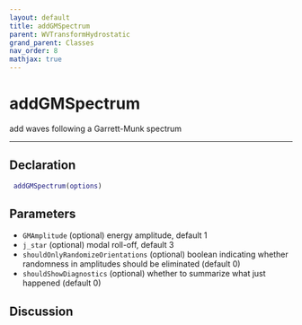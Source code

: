 ```yaml
---
layout: default
title: addGMSpectrum
parent: WVTransformHydrostatic
grand_parent: Classes
nav_order: 8
mathjax: true
---
```


#  addGMSpectrum

add waves following a Garrett-Munk spectrum


---

## Declaration
```matlab
 addGMSpectrum(options)
```
## Parameters
+ `GMAmplitude`  (optional) energy amplitude, default 1
+ `j_star`  (optional) modal roll-off, default 3
+ `shouldOnlyRandomizeOrientations`  (optional) boolean indicating whether randomness in amplitudes should be eliminated (default 0)
+ `shouldShowDiagnostics`  (optional) whether to summarize what just happened (default 0)

## Discussion

            
